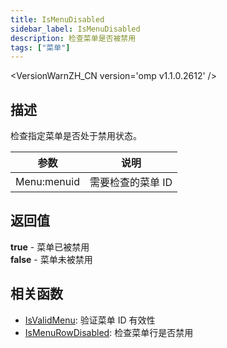 ```yaml
---
title: IsMenuDisabled
sidebar_label: IsMenuDisabled
description: 检查菜单是否被禁用
tags: ["菜单"]
---
```


<VersionWarnZH_CN version='omp v1.1.0.2612' />

## 描述

检查指定菜单是否处于禁用状态。

| 参数        | 说明              |
| ----------- | ----------------- |
| Menu:menuid | 需要检查的菜单 ID |

## 返回值

**true** - 菜单已被禁用  
**false** - 菜单未被禁用

## 相关函数

- [IsValidMenu](IsValidMenu): 验证菜单 ID 有效性
- [IsMenuRowDisabled](IsMenuRowDisabled): 检查菜单行是否禁用
